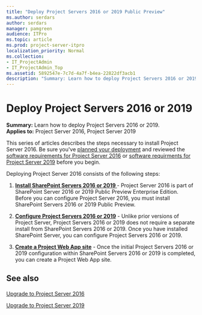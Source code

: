 ```yaml
---
title: "Deploy Project Servers 2016 or 2019 Public Preview"
ms.author: serdars
author: serdars
manager: pamgreen
audience: ITPro
ms.topic: article
ms.prod: project-server-itpro
localization_priority: Normal
ms.collection:
- IT_ProjectAdmin
- IT_ProjectAdmin_Top
ms.assetid: 5892547e-7c7d-4a7f-b4ea-22822df3acb1
description: "Summary: Learn how to deploy Project Servers 2016 or 2019 Public Preview."
---
```


# Deploy Project Servers 2016 or 2019 
 
 **Summary:** Learn how to deploy Project Servers 2016 or 2019.<br/>
**Applies to:** Project Server 2016, Project Server 2019
  
This series of articles describes the steps necessary to install Project Server 2016. Be sure you've [planned your deployment](plan-for-project-server-2016.md) and reviewed the [software requirements for Project Server 2016](software-requirements-for-project-server-2016.md) or [software requirments for Project Server 2019](software-requirements-for-project-server-2019.md) before you begin.
  
Deploying Project Server 2016 consists of the following steps:
  
1. **[Install SharePoint Servers 2016 or 2019 ](/sharepoint/install/install-for-sharepoint-server-2019)** - Project Server 2016 is part of SharePoint Server 2016 or 2019 Public Preview Enterprise Edition. Before you can configure Project Server 2016, you must install SharePoint Servers 2016 or 2019 Public Preview.
    
2. **[Configure Project Servers 2016 or 2019](install-and-configure-project-server-2016.md)** - Unlike prior versions of Project Server, Project Servers 2016 or 2019 does not require a separate install from SharePoint Servers 2016 or 2019. Once you have installed SharePoint Server, you can configure Project Servers 2016 or 2019.
    
3. **[Create a Project Web App site](deploy-project-web-app.md)** - Once the initial Project Servers 2016 or 2019 configuration within SharePoint Servers 2016 or 2019 is completed, you can create a Project Web App site.
    
## See also

#### 

[Upgrade to Project Server 2016](upgrade-to-project-server-2016.md)

[Upgrade to Project Server 2019](upgrade-to-project-server-2019.md)